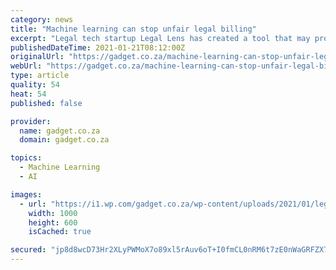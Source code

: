 ```yaml
---
category: news
title: "Machine learning can stop unfair legal billing"
excerpt: "Legal tech startup Legal Lens has created a tool that may ‎protect companies, state entities, and individuals from inflated legal fees. The startup is able to reduce legal fees by as much as 60%, but it says that around 10% is the average."
publishedDateTime: 2021-01-21T08:12:00Z
originalUrl: "https://gadget.co.za/machine-learning-can-stop-unfair-legal-billing/"
webUrl: "https://gadget.co.za/machine-learning-can-stop-unfair-legal-billing/"
type: article
quality: 54
heat: 54
published: false

provider:
  name: gadget.co.za
  domain: gadget.co.za

topics:
  - Machine Learning
  - AI

images:
  - url: "https://i1.wp.com/gadget.co.za/wp-content/uploads/2021/01/legal-law-gavel-justice.jpg?resize=1000%2C600&#038;ssl=1"
    width: 1000
    height: 600
    isCached: true

secured: "jp8d8wcD73Hr2XLyPWMoX7o89xl5rAuv6oT+I0fmCL0nRM6t7zE0nWaGRFZX7+DMUtDRz2yuhSUU5+7do5LgB9ap1Ot6y9/jN+C54E1/WioxqaZObjRJ0L4NKqar/2IArHIaL60l7SLLSwnRpdfxZ3yIelhGxenfEhaY/FHREDdfj7UHbYdkXYM5mrxPB4MjRkiD457hj17iHsjvEqklnoSxX1gfQcX7TJS6rPg4eEW/p+qYR6G3LrkR9QXJ4QzmK7L9K8lcv6SDvYtGMnlWs+avuB3VM1CHxRf/y5vBLRd5ChSKZWkg7bTnGgejhdBRjSQO809JGUW9EcNZ4wb/VswdURvk6fRYYVXImfgLpzs=;TYj7OWL6/divIh8veAJ0ag=="
---
```


